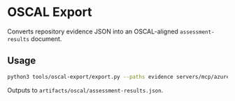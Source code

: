 
# OSCAL Export

Converts repository evidence JSON into an OSCAL-aligned `assessment-results` document.

## Usage
```bash
python3 tools/oscal-export/export.py --paths evidence servers/mcp/azure/evidence --out artifacts/oscal/assessment-results.json
```
Outputs to `artifacts/oscal/assessment-results.json`.

